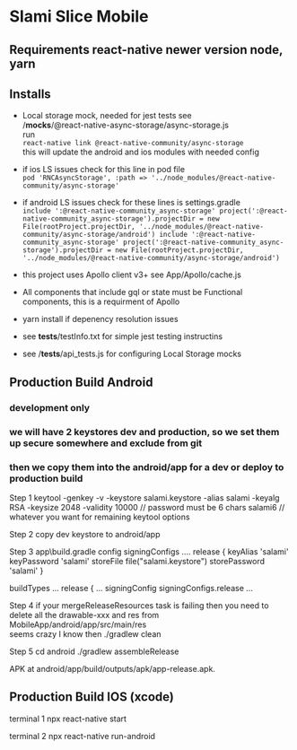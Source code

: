 # Slami Slice Mobile
## Requirements react-native newer version node, yarn
## Installs
- Local storage mock, needed for jest tests see  
 /__mocks__/@react-native-async-storage/async-storage.js  
run  
`react-native link @react-native-community/async-storage`  
this will update the android and ios modules with needed config  
- if ios LS issues check for this line in pod file  
` pod 'RNCAsyncStorage', :path => '../node_modules/@react-native-community/async-storage' `  
- if android LS issues check for these lines is settings.gradle  
`include ':@react-native-community_async-storage'
project(':@react-native-community_async-storage').projectDir = new File(rootProject.projectDir, '../node_modules/@react-native-community/async-storage/android')
include ':@react-native-community_async-storage'
project(':@react-native-community_async-storage').projectDir = new File(rootProject.projectDir, '../node_modules/@react-native-community/async-storage/android')`

- this project uses Apollo client v3+ see   App/Apollo/cache.js
- All components that include gql or state must be Functional components, this is a requirment of Apollo
- yarn install if depenency resolution issues
- see  __tests__/testInfo.txt for simple jest testing instructins
- see  /__tests__/api_tests.js for configuring Local Storage mocks

## Production Build Android
### development only
### we will have 2 keystores dev and production, so we set them up secure somewhere and exclude from git
### then we copy them into the android/app for a dev or deploy to production build
Step 1
keytool -genkey -v -keystore salami.keystore -alias salami -keyalg RSA -keysize 2048 -validity 10000
// password must be 6 chars
salami6
// whatever you want for remaining keytool options

Step 2
copy dev keystore to android/app

Step 3
app\build.gradle config
signingConfigs ....
        release {
            keyAlias 'salami'
            keyPassword 'salami'
            storeFile file("salami.keystore")
            storePassword 'salami'
        }

 buildTypes ...
   release {
       ...
       signingConfig signingConfigs.release
       ...

Step 4 
if your mergeReleaseResources task is failing then you need to delete all the  drawable-xxx and res from  
MobileApp/android/app/src/main/res  
seems crazy I know
then ./gradlew clean

Step 5
cd android
./gradlew assembleRelease

APK at android/app/build/outputs/apk/app-release.apk.

## Production Build IOS (xcode)



 
terminal 1
npx react-native start

terminal 2
npx react-native run-android
